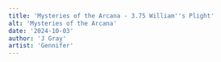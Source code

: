 ```yaml
---
title: 'Mysteries of the Arcana - 3.75 William''s Plight'
alt: 'Mysteries of the Arcana'
date: '2024-10-03'
author: 'J Gray'
artist: 'Gennifer'
---
```

